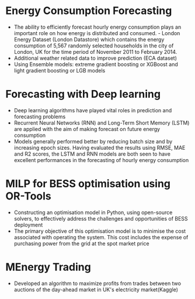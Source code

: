 # Energy Consumption Forecasting
- The ability to efficiently forecast hourly energy consumption plays an important role on how energy is distributed and consumed. - London Energy Dataset (London Datastore) which contains the energy consumption of 5,567 randomly selected households in the city of London, UK for the time period of November 2011 to February 2014.
- Additional weather related data to improve prediction (ECA dataset)
- Using Ensemble models: extreme gradient boosting or XGBoost and light gradient boosting or LGB models

# Forecasting with Deep learning
- Deep learning algorithms have played vital roles in prediction and forecasting problems 
- Recurrent Neural Networks (RNN) and Long-Term Short Memory (LSTM) are applied with the aim of making forecast on future energy consumption
- Models generally performed better by reducing batch size and by increasing epoch sizes. Having evaluated the results using RMSE, MAE and R2 scores, the LSTM and RNN models are both seen to have excellent performances in the forecasting of hourly energy consumption

# MILP for BESS optimisation using OR-Tools  
- Constructing an optimisation model in Python, using open-source solvers, to effectively address the challenges and opportunities of BESS deployment
- The primary objective of this optimisation model is to minimise the cost associated with operating the system. This cost includes the expense of purchasing power from the grid at the spot market price

# MEnergy Trading  
- Developed an algorithm to maximize profits from trades between two auctions of the day-ahead market in UK's electricity market(Kaggle)
